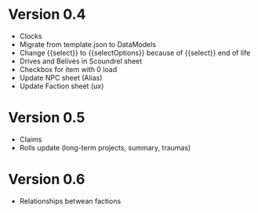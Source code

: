 # Version 0.4

- Clocks
- Migrate from template.json to DataModels
- Change {{select}} to {{selectOptions}} because of {{select}} end of life
- Drives and Belives in Scoundrel sheet
- Checkbox for item with 0 load
- Update NPC sheet (Alias)
- Update Faction sheet (ux)

# Version 0.5

- Claims
- Rolls update (long-term projects, summary, traumas)

# Version 0.6

- Relationships betwean factions